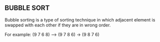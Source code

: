 ## BUBBLE SORT

Bubble sorting is a type of sorting technique in which adjacent element is swapped with each other if they are in wrong order.

For example: (9 7 6 8) –> (9 7 8 6) -> (9 8 7 6)
